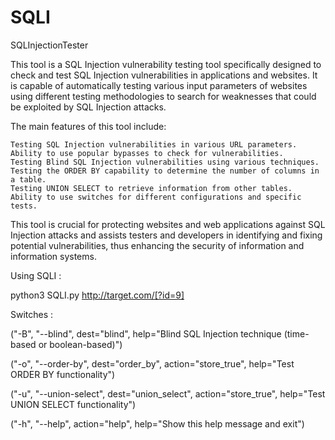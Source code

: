 # SQLI
SQLInjectionTester

This tool is a SQL Injection vulnerability testing tool specifically designed to check and test SQL Injection vulnerabilities in applications and websites. It is capable of automatically testing various input parameters of websites using different testing methodologies to search for weaknesses that could be exploited by SQL Injection attacks.

The main features of this tool include:

    Testing SQL Injection vulnerabilities in various URL parameters.
    Ability to use popular bypasses to check for vulnerabilities.
    Testing Blind SQL Injection vulnerabilities using various techniques.
    Testing the ORDER BY capability to determine the number of columns in a table.
    Testing UNION SELECT to retrieve information from other tables.
    Ability to use switches for different configurations and specific tests.

This tool is crucial for protecting websites and web applications against SQL Injection attacks and assists testers and developers in identifying and fixing potential vulnerabilities, thus enhancing the security of information and information systems.


Using SQLI :

python3 SQLI.py http://target.com/[?id=9]


Switches : 


   ("-B", "--blind", dest="blind", help="Blind SQL Injection technique (time-based or boolean-based)")
   
   ("-o", "--order-by", dest="order_by", action="store_true", help="Test ORDER BY functionality")
   
   ("-u", "--union-select", dest="union_select", action="store_true", help="Test UNION SELECT functionality")
   
   ("-h", "--help", action="help", help="Show this help message and exit")
   
